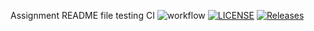 Assignment README file
testing CI
![workflow](https://github.com/LisaB96/SEMAssignment6/actions/workflows/main.yml/badge.svg)
[![LICENSE](https://img.shields.io/github/license/LisaB96/devops.svg?style=flat-square)](https://github.com/LisaB96/devops/blob/master/LICENSE)
[![Releases](https://img.shields.io/github/release/LisaB96/devops/all.svg?style=flat-square)](https://github.com/LisaB96/devops/releases)
